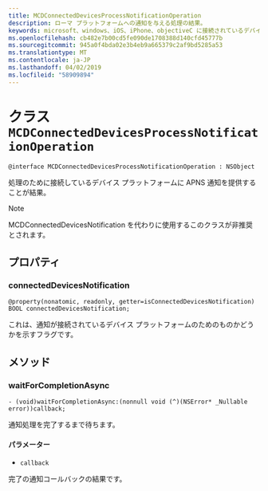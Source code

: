 ```yaml
---
title: MCDConnectedDevicesProcessNotificationOperation
description: ローマ プラットフォームへの通知を与える処理の結果。
keywords: microsoft、windows、iOS、iPhone、objectiveC に接続されているデバイス、プロジェクトのローマ
ms.openlocfilehash: cb482e7b00cd5fe090de1708388d140cfd45777b
ms.sourcegitcommit: 945a0f4bda02e3b4eb9a665379c2af9bd5285a53
ms.translationtype: MT
ms.contentlocale: ja-JP
ms.lasthandoff: 04/02/2019
ms.locfileid: "58909894"
---
```

# <a name="class-mcdconnecteddevicesprocessnotificationoperation"></a>クラス `MCDConnectedDevicesProcessNotificationOperation` 

```
@interface MCDConnectedDevicesProcessNotificationOperation : NSObject
```  
処理のために接続しているデバイス プラットフォームに APNS 通知を提供することが結果。

> [!NOTE] 
> MCDConnectedDevicesNotification を代わりに使用するこのクラスが非推奨とされます。 

## <a name="properties"></a>プロパティ

### <a name="connecteddevicesnotification"></a>connectedDevicesNotification
`@property(nonatomic, readonly, getter=isConnectedDevicesNotification) BOOL connectedDevicesNotification;`

これは、通知が接続されているデバイス プラットフォームのためのものかどうかを示すフラグです。

## <a name="methods"></a>メソッド

### <a name="waitforcompletionasync"></a>waitForCompletionAsync
`- (void)waitForCompletionAsync:(nonnull void (^)(NSError* _Nullable error))callback;`

 通知処理を完了するまで待ちます。

#### <a name="parameters"></a>パラメーター 
* `callback` 

完了の通知コールバックの結果です。

